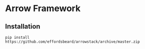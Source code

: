 # Arrow Framework

## Installation

```shell
pip install https://github.com/effordsbeard/arrowstack/archive/master.zip
```
